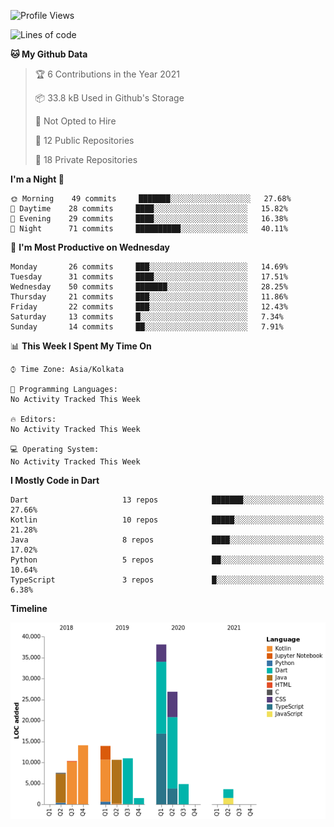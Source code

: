 <!--START_SECTION:waka-->
![Profile Views](http://img.shields.io/badge/Profile%20Views-0-blue)

![Lines of code](https://img.shields.io/badge/From%20Hello%20World%20I%27ve%20Written-142140%20lines%20of%20code-blue)

**🐱 My Github Data** 

> 🏆 6 Contributions in the Year 2021
 > 
> 📦 33.8 kB Used in Github's Storage 
 > 
> 🚫 Not Opted to Hire
 > 
> 📜 12 Public Repositories 
 > 
> 🔑 18 Private Repositories  
 > 
**I'm a Night 🦉** 

```text
🌞 Morning    49 commits     ███████░░░░░░░░░░░░░░░░░░   27.68% 
🌆 Daytime    28 commits     ████░░░░░░░░░░░░░░░░░░░░░   15.82% 
🌃 Evening    29 commits     ████░░░░░░░░░░░░░░░░░░░░░   16.38% 
🌙 Night      71 commits     ██████████░░░░░░░░░░░░░░░   40.11%

```
📅 **I'm Most Productive on Wednesday** 

```text
Monday       26 commits     ███░░░░░░░░░░░░░░░░░░░░░░   14.69% 
Tuesday      31 commits     ████░░░░░░░░░░░░░░░░░░░░░   17.51% 
Wednesday    50 commits     ███████░░░░░░░░░░░░░░░░░░   28.25% 
Thursday     21 commits     ███░░░░░░░░░░░░░░░░░░░░░░   11.86% 
Friday       22 commits     ███░░░░░░░░░░░░░░░░░░░░░░   12.43% 
Saturday     13 commits     █░░░░░░░░░░░░░░░░░░░░░░░░   7.34% 
Sunday       14 commits     ██░░░░░░░░░░░░░░░░░░░░░░░   7.91%

```


📊 **This Week I Spent My Time On** 

```text
⌚︎ Time Zone: Asia/Kolkata

💬 Programming Languages: 
No Activity Tracked This Week

🔥 Editors: 
No Activity Tracked This Week

💻 Operating System: 
No Activity Tracked This Week

```

**I Mostly Code in Dart** 

```text
Dart                     13 repos            ███████░░░░░░░░░░░░░░░░░░   27.66% 
Kotlin                   10 repos            █████░░░░░░░░░░░░░░░░░░░░   21.28% 
Java                     8 repos             ████░░░░░░░░░░░░░░░░░░░░░   17.02% 
Python                   5 repos             ██░░░░░░░░░░░░░░░░░░░░░░░   10.64% 
TypeScript               3 repos             █░░░░░░░░░░░░░░░░░░░░░░░░   6.38%

```


**Timeline**

![Chart not found](https://raw.githubusercontent.com/prabhatdev/prabhatdev/master/charts/bar_graph.png) 


<!--END_SECTION:waka-->

